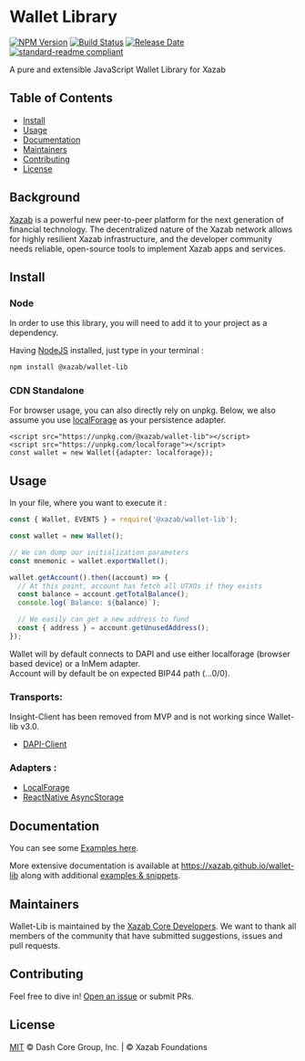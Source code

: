 # Wallet Library

[![NPM Version](https://img.shields.io/npm/v/@xazab/wallet-lib)](https://www.npmjs.com/package/@xazab/wallet-lib)
[![Build Status](https://travis-ci.com/xazab/wallet-lib.svg?branch=master)](https://travis-ci.com/xazab/wallet-lib)
[![Release Date](https://img.shields.io/github/release-date/xazab/wallet-lib)](https://github.com/xazab/wallet-lib/releases/latest)
[![standard-readme compliant](https://img.shields.io/badge/readme%20style-standard-brightgreen)](https://github.com/RichardLitt/standard-readme)

A pure and extensible JavaScript Wallet Library for Xazab

## Table of Contents
- [Install](#install)
- [Usage](#usage)
- [Documentation](#documentation)
- [Maintainers](#maintainers)
- [Contributing](#contributing)
- [License](#license)


## Background

[Xazab](https://xazab.xyz) is a powerful new peer-to-peer platform for the next generation of financial technology. The decentralized nature of the Xazab network allows for highly resilient Xazab infrastructure, and the developer community needs reliable, open-source tools to implement Xazab apps and services.

## Install

### Node

In order to use this library, you will need to add it to your project as a dependency.

Having [NodeJS](https://nodejs.org/) installed, just type in your terminal : 

```sh
npm install @xazab/wallet-lib
```

### CDN Standalone

For browser usage, you can also directly rely on unpkg. Below, we also assume you use [localForage](https://github.com/localForage/localForage) as your persistence adapter.

```
<script src="https://unpkg.com/@xazab/wallet-lib"></script>
<script src="https://unpkg.com/localforage"></script>
const wallet = new Wallet({adapter: localforage});
```

## Usage

In your file, where you want to execute it :

```js
const { Wallet, EVENTS } = require('@xazab/wallet-lib');

const wallet = new Wallet();

// We can dump our initialization parameters
const mnemonic = wallet.exportWallet();

wallet.getAccount().then((account) => {
  // At this point, account has fetch all UTXOs if they exists
  const balance = account.getTotalBalance();
  console.log(`Balance: ${balance}`);

  // We easily can get a new address to fund
  const { address } = account.getUnusedAddress();
});
```

Wallet will by default connects to DAPI and use either localforage (browser based device) or a InMem adapter.  
Account will by default be on expected BIP44 path (...0/0).

### Transports:

Insight-Client has been removed from MVP and is not working since Wallet-lib v3.0.

- [DAPI-Client](https://github.com/xazab/dapi-client)

### Adapters :

- [LocalForage](https://github.com/localForage/localForage)
- [ReactNative AsyncStorage](https://facebook.github.io/react-native/docs/asyncstorage)

## Documentation

You can see some [Examples here](/docs/usage/examples.md).

More extensive documentation is available at https://xazab.github.io/wallet-lib along with additional [examples & snippets](https://xazab.github.io/wallet-lib/#/usage/examples).

## Maintainers

Wallet-Lib is maintained by the [Xazab Core Developers](https://www.github.com/xazab).
We want to thank all members of the community that have submitted suggestions, issues and pull requests.

## Contributing

Feel free to dive in! [Open an issue](https://github.com/xazab/wallet-lib/issues/new/choose) or submit PRs.

## License

[MIT](LICENSE) &copy; Dash Core Group, Inc. |  &copy; Xazab Foundations

